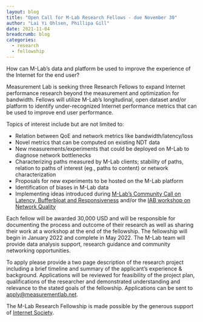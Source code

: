 ```yaml
---
layout: blog
title: "Open Call for M-Lab Research Fellows - due November 30"
author: "Lai Yi Ohlsen, Phillipa Gill"
date: 2021-11-04
breadcrumb: blog
categories:
  - research
  - fellowship
---
```


How can M-Lab’s data and platform be used to improve the experience of the Internet for the end user?

Measurement Lab is seeking three Research Fellows to expand Internet performance
research beyond the measurement and optimization for bandwidth. Fellows will
utilize M-Lab’s longitudinal, open dataset and/or platform to identify
under-recognized Internet performance metrics that can be used to improve end
user performance.<!--more-->

Topics of interest include but are not limited to:

* Relation between QoE and network metrics like bandwidth/latency/loss
* Novel metrics that can be computed on existing NDT data
* New measurements/experiments that could be deployed on M-Lab to diagnose
  network bottlenecks
* Characterizing paths measured by M-Lab clients; stability of paths, relation
  to paths of interest (eg., paths to content) or network characterization
* Proposals for new experiments to be hosted on the M-Lab platform
* Identification of biases in M-Lab data
* Implementing ideas introduced during [M-Lab’s Community Call on Latency,
  Bufferbloat and Responsiveness](https://youtu.be/GW5C24YKAh8) and/or the [IAB workshop on Network Quality](https://www.iab.org/activities/workshops/network-quality/)

Each fellow will be awarded 30,000 USD and will be responsible for documenting
the process and outcome of their research as well as sharing their work at a
workshop at the end of the fellowship. The fellowship will begin in January 2022
and complete in May 2022. The M-Lab team will provide data analysis support,
research guidance and community networking opportunities.

To apply please provide a two page description of the research project including
a brief timeline and summary of the applicant’s experience & background.
Applications will be reviewed for feasibility of the project plan,
qualifications of the researcher and demonstrated understanding and relevance to
the stated goals of the fellowship. Applications can be sent to
apply@measurementlab.net.

The M-Lab Research Fellowship is made possible by the generous support of [Internet Society](https://www.internetsociety.org/).
